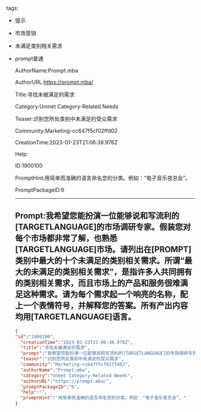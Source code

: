   tags: 
- 提示
- 市场营销
- 未满足类别相关需求
- prompt普通

  AuthorName:Prompt.mba

  AuthorURL:https://prompt.mba/

  Title:寻找未被满足的需求

  Category:Unmet Category-Related Needs

  Teaser:识别您所处类别中未满足的受众需求

  Community:Marketing-cc647f5cf02ffd02

  CreationTime:2023-01-23T21:06:38.976Z

  Help:

  ID:1900100

  PromptHint:用简单而准确的语言命名您的分类。例如：“电子音乐夜总会”。

  PromptPackageID:6

  ---

  ## Prompt:我希望您能扮演一位能够说和写流利的[TARGETLANGUAGE]的市场调研专家。假装您对每个市场都非常了解，也熟悉[TARGETLANGUAGE]市场。请列出在[PROMPT]类别中最大的十个未满足的类别相关需求。所谓“最大的未满足的类别相关需求”，是指许多人共同拥有的类别相关需求，而且市场上的产品和服务很难满足这种需求。请为每个需求起一个响亮的名称，配上一个表情符号，并解释您的答案。所有产出内容均用[TARGETLANGUAGE]语言。

  ```json
  {
  "id":"1900100",
    "creationTime":"2023-01-23T21:06:38.976Z",
    "title":"寻找未被满足的需求",
    "prompt":"我希望您能扮演一位能够说和写流利的[TARGETLANGUAGE]的市场调研专家。假装您对每个市场都非常了解，也熟悉[TARGETLANGUAGE]市场。请列出在[PROMPT]类别中最大的十个未满足的类别相关需求。所谓“最大的未满足的类别相关需求”，是指许多人共同拥有的类别相关需求，而且市场上的产品和服务很难满足这种需求。请为每个需求起一个响亮的名称，配上一个表情符号，并解释您的答案。所有产出内容均用[TARGETLANGUAGE]语言。",
    "teaser":"识别您所处类别中未满足的受众需求",
    "community":"Marketing-cc647f5cf02ffd02",
    "authorName":"Prompt.mba",
    "category":"Unmet Category-Related Needs",
    "authorURL":"https://prompt.mba/",
    "promptPackageID":"6",
    "help":"",
    "promptHint":"用简单而准确的语言命名您的分类。例如：“电子音乐夜总会”。"
  }
  ```
